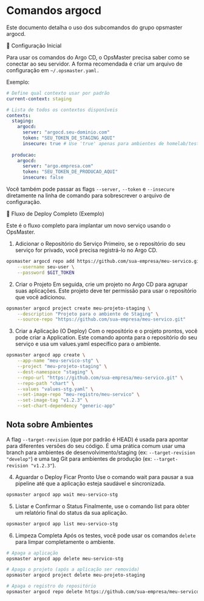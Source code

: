 # Comandos argocd

Este documento detalha o uso dos subcomandos do grupo opsmaster argocd.

🔧 Configuração Inicial

Para usar os comandos do Argo CD, o OpsMaster precisa saber como se conectar ao seu servidor. A forma recomendada é criar um arquivo de configuração em `~/.opsmaster.yaml.`

Exemplo:

```yaml
# Define qual contexto usar por padrão
current-context: staging

# Lista de todos os contextos disponíveis
contexts:
  staging:
    argocd:
      server: "argocd.seu-dominio.com"
      token: "SEU_TOKEN_DE_STAGING_AQUI"
      insecure: true # Use 'true' apenas para ambientes de homelab/teste
  
  producao:
    argocd:
      server: "argo.empresa.com"
      token: "SEU_TOKEN_DE_PRODUCAO_AQUI"
      insecure: false
 ```

Você também pode passar as flags `--server,` `--token` e `--insecure` diretamente na linha de comando para sobrescrever o arquivo de configuração.

🚀 Fluxo de Deploy Completo (Exemplo)

Este é o fluxo completo para implantar um novo serviço usando o OpsMaster.

1. Adicionar o Repositório do Serviço
Primeiro, se o repositório do seu serviço for privado, você precisa registrá-lo no Argo CD.

```bash
opsmaster argocd repo add https://github.com/sua-empresa/meu-servico.git \
    --username seu-user \
    --password $GIT_TOKEN
```

2. Criar o Projeto
Em seguida, crie um projeto no Argo CD para agrupar suas aplicações. Este projeto deve ter permissão para usar o repositório que você adicionou.

```bash
opsmaster argocd project create meu-projeto-staging \
    --description "Projeto para o ambiente de Staging" \
    --source-repo "https://github.com/sua-empresa/meu-servico.git"
```

3. Criar a Aplicação (O Deploy)
Com o repositório e o projeto prontos, você pode criar a Application. Este comando aponta para o repositório do seu serviço e usa um values.yaml específico para o ambiente.

```bash
opsmaster argocd app create \
    --app-name "meu-servico-stg" \
    --project "meu-projeto-staging" \
    --dest-namespace "staging" \
    --repo-url "https://github.com/sua-empresa/meu-servico.git" \
    --repo-path "chart" \
    --values "values-stg.yaml" \
    --set-image-repo "meu-registro/meu-servico" \
    --set-image-tag "v1.2.3" \
    --set-chart-dependency "generic-app"
```

## Nota sobre Ambientes

A flag `--target-revision` (que por padrão é HEAD) é usada para apontar para diferentes versões do seu código. É uma prática comum usar uma branch para ambientes de desenvolvimento/staging (ex: `--target-revision "develop"`) e uma tag Git para ambientes de produção (ex: `--target-revision "v1.2.3"`).

4. Aguardar o Deploy Ficar Pronto
Use o comando wait para pausar a sua pipeline até que a aplicação esteja saudável e sincronizada.

```bash
opsmaster argocd app wait meu-servico-stg
```

5. Listar e Confirmar o Status
Finalmente, use o comando list para obter um relatório final do status da sua aplicação.

```bash
opsmaster argocd app list meu-servico-stg
```

6. Limpeza Completa
Após os testes, você pode usar os comandos `delete` para limpar completamente o ambiente.

```bash
# Apaga a aplicação
opsmaster argocd app delete meu-servico-stg

# Apaga o projeto (após a aplicação ser removida)
opsmaster argocd project delete meu-projeto-staging

# Apaga o registro do repositório
opsmaster argocd repo delete https://github.com/sua-empresa/meu-servico.git
```